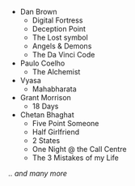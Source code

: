 + Dan Brown
  + Digital Fortress
  + Deception Point
  + The Lost symbol
  + Angels & Demons
  + The Da Vinci Code
+ Paulo Coelho
  + The Alchemist
+ Vyasa
  + Mahabharata
+ Grant Morrison
  + 18 Days
+ Chetan Bhaghat
  + Five Point Someone
  + Half Girlfriend
  + 2 States
  + One Night @ the Call Centre
  + The 3 Mistakes of my Life

*.. and many more*
